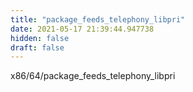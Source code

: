 ```yaml
---
title: "package_feeds_telephony_libpri"
date: 2021-05-17 21:39:44.947738
hidden: false
draft: false
---
```


x86/64/package_feeds_telephony_libpri

